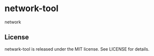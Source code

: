 # network-tool
network


## License

netwark-tool is released under the MIT license. See LICENSE for details. 
